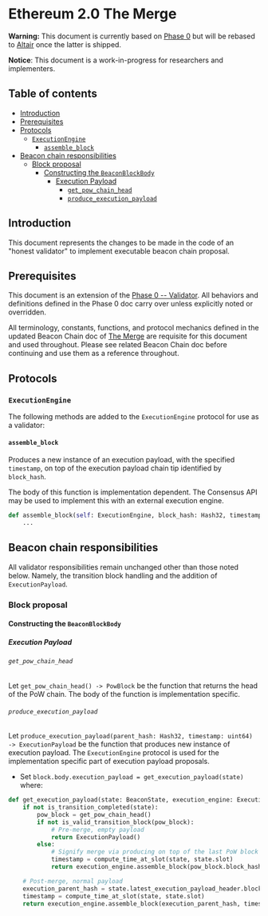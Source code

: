 # Ethereum 2.0 The Merge

**Warning:** This document is currently based on [Phase 0](../phase0/validator.md) but will be rebased to [Altair](../altair/validator.md) once the latter is shipped.

**Notice**: This document is a work-in-progress for researchers and implementers.

## Table of contents

<!-- TOC -->
<!-- START doctoc generated TOC please keep comment here to allow auto update -->
<!-- DON'T EDIT THIS SECTION, INSTEAD RE-RUN doctoc TO UPDATE -->

- [Introduction](#introduction)
- [Prerequisites](#prerequisites)
- [Protocols](#protocols)
  - [`ExecutionEngine`](#executionengine)
    - [`assemble_block`](#assemble_block)
- [Beacon chain responsibilities](#beacon-chain-responsibilities)
  - [Block proposal](#block-proposal)
    - [Constructing the `BeaconBlockBody`](#constructing-the-beaconblockbody)
      - [Execution Payload](#execution-payload)
        - [`get_pow_chain_head`](#get_pow_chain_head)
        - [`produce_execution_payload`](#produce_execution_payload)

<!-- END doctoc generated TOC please keep comment here to allow auto update -->
<!-- /TOC -->

## Introduction

This document represents the changes to be made in the code of an "honest validator" to implement executable beacon chain proposal.

## Prerequisites

This document is an extension of the [Phase 0 -- Validator](../phase0/validator.md). All behaviors and definitions defined in the Phase 0 doc carry over unless explicitly noted or overridden.

All terminology, constants, functions, and protocol mechanics defined in the updated Beacon Chain doc of [The Merge](./beacon-chain.md) are requisite for this document and used throughout. Please see related Beacon Chain doc before continuing and use them as a reference throughout.

## Protocols

### `ExecutionEngine`

The following methods are added to the `ExecutionEngine` protocol for use as a validator:

#### `assemble_block`

Produces a new instance of an execution payload, with the specified `timestamp`,
on top of the execution payload chain tip identified by `block_hash`.

The body of this function is implementation dependent.
The Consensus API may be used to implement this with an external execution engine.

```python
def assemble_block(self: ExecutionEngine, block_hash: Hash32, timestamp: uint64) -> ExecutionPayload:
    ...
```

## Beacon chain responsibilities

All validator responsibilities remain unchanged other than those noted below. Namely, the transition block handling and the addition of `ExecutionPayload`.

### Block proposal

#### Constructing the `BeaconBlockBody`

##### Execution Payload

###### `get_pow_chain_head`

Let `get_pow_chain_head() -> PowBlock` be the function that returns the head of the PoW chain. The body of the function is implementation specific.

###### `produce_execution_payload`

Let `produce_execution_payload(parent_hash: Hash32, timestamp: uint64) -> ExecutionPayload` be the function that produces new instance of execution payload.
The `ExecutionEngine` protocol is used for the implementation specific part of execution payload proposals.

* Set `block.body.execution_payload = get_execution_payload(state)` where:

```python
def get_execution_payload(state: BeaconState, execution_engine: ExecutionEngine) -> ExecutionPayload:
    if not is_transition_completed(state):
        pow_block = get_pow_chain_head()
        if not is_valid_transition_block(pow_block):
            # Pre-merge, empty payload
            return ExecutionPayload()
        else:
            # Signify merge via producing on top of the last PoW block
            timestamp = compute_time_at_slot(state, state.slot)
            return execution_engine.assemble_block(pow_block.block_hash, timestamp)

    # Post-merge, normal payload
    execution_parent_hash = state.latest_execution_payload_header.block_hash
    timestamp = compute_time_at_slot(state, state.slot)
    return execution_engine.assemble_block(execution_parent_hash, timestamp)
```
